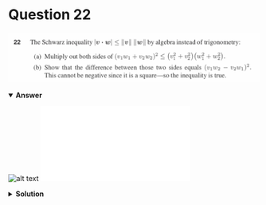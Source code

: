 # Question 22
![alt text](q22.png)

<details open>
<summary><b>Answer</b></summary>

![alt text](a22.svg)
![alt text](a22.py)
</details>

<details>
<summary><b>Solution</b></summary>

![alt text](s22.png)

    </details>